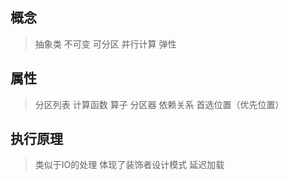 ##  概念
> 抽象类
> 不可变
> 可分区
> 并行计算
> 弹性

##  属性
> 分区列表
> 计算函数 算子
> 分区器
> 依赖关系
> 首选位置（优先位置）

##  执行原理
> 类似于IO的处理
> 体现了装饰者设计模式
> 延迟加载